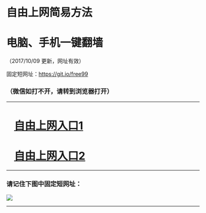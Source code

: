 ﻿# 自由上网简易方法

# 电脑、手机一键翻墙

（2017/10/09 更新，网址有效）

固定短网址：https://git.io/free99

### （微信如打不开，请转到浏览器打开）


***





# &nbsp;&nbsp; <a href="http://ft1475223817.fwq-tz-1001.info/fwqtz01.html?t=10090012880 " target="_blank">自由上网入口1</a>
# &nbsp;&nbsp; <a href="http://ft848819914.fwq-tz-1002.info/fwqtz02.html?t=100900112018 " target="_blank">自由上网入口2</a>
***

### 请记住下图中固定短网址：

<img src="https://s3-us-west-2.amazonaws.com/fwq-1001/yjfq-20170905okok.png" /> 


***

